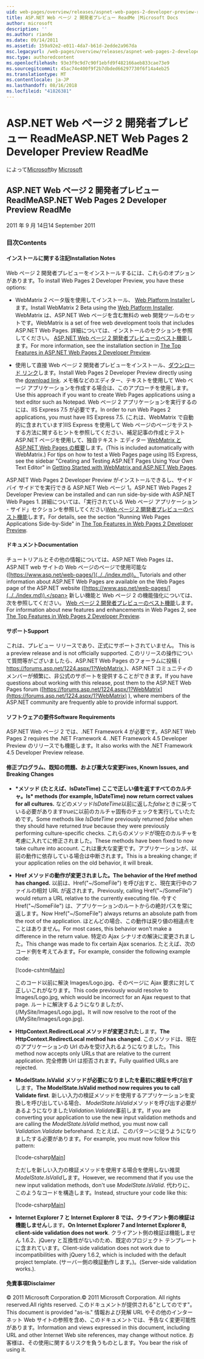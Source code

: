 ```yaml
---
uid: web-pages/overview/releases/aspnet-web-pages-2-developer-preview-readme
title: ASP.NET Web ページ 2 開発者プレビュー ReadMe |Microsoft Docs
author: microsoft
description: ''
ms.author: riande
ms.date: 09/14/2011
ms.assetid: 159a92e2-e011-4da7-b61d-2edde2a967da
msc.legacyurl: /web-pages/overview/releases/aspnet-web-pages-2-developer-preview-readme
msc.type: authoredcontent
ms.openlocfilehash: 93e3f9c9d7c90f1ebfd9f482166aeb833cae73e9
ms.sourcegitcommit: 45ac74e400f9f2b7dbded66297730f6f14a4eb25
ms.translationtype: MT
ms.contentlocale: ja-JP
ms.lasthandoff: 08/16/2018
ms.locfileid: "41826381"
---
```

<a name="aspnet-web-pages-2-developer-preview-readme"></a><span data-ttu-id="0ad9b-102">ASP.NET Web ページ 2 開発者プレビュー ReadMe</span><span class="sxs-lookup"><span data-stu-id="0ad9b-102">ASP.NET Web Pages 2 Developer Preview ReadMe</span></span>
====================
<span data-ttu-id="0ad9b-103">によって[Microsoft](https://github.com/microsoft)</span><span class="sxs-lookup"><span data-stu-id="0ad9b-103">by [Microsoft](https://github.com/microsoft)</span></span>

## <a name="aspnet-web-pages-2-developer-preview-readme"></a><span data-ttu-id="0ad9b-104">ASP.NET Web ページ 2 開発者プレビュー ReadMe</span><span class="sxs-lookup"><span data-stu-id="0ad9b-104">ASP.NET Web Pages 2 Developer Preview ReadMe</span></span>

<span data-ttu-id="0ad9b-105">2011 年 9 月 14日</span><span class="sxs-lookup"><span data-stu-id="0ad9b-105">14 September 2011</span></span>

### <a name="contents"></a><span data-ttu-id="0ad9b-106">目次</span><span class="sxs-lookup"><span data-stu-id="0ad9b-106">Contents</span></span>

#### <a id="_Toc303701284"></a>  <span data-ttu-id="0ad9b-107">インストールに関する注記</span><span class="sxs-lookup"><span data-stu-id="0ad9b-107">Installation Notes</span></span>

<span data-ttu-id="0ad9b-108">Web ページ 2 開発者プレビューをインストールするには、これらのオプションがあります。</span><span class="sxs-lookup"><span data-stu-id="0ad9b-108">To install Web Pages 2 Developer Preview, you have these options:</span></span>

- <span data-ttu-id="0ad9b-109">WebMatrix 2 ベータ版を使用してインストール、 [Web Platform Installer](https://go.microsoft.com/fwlink/?LinkId=226883)します。</span><span class="sxs-lookup"><span data-stu-id="0ad9b-109">Install WebMatrix 2 Beta using the [Web Platform Installer](https://go.microsoft.com/fwlink/?LinkId=226883).</span></span> <span data-ttu-id="0ad9b-110">WebMatrix は、ASP.NET Web ページを含む無料の web 開発ツールのセットです。</span><span class="sxs-lookup"><span data-stu-id="0ad9b-110">WebMatrix is a set of free web development tools that includes ASP.NET Web Pages.</span></span> <span data-ttu-id="0ad9b-111">詳細については、インストールのセクションを参照してください。 [ASP.NET Web ページ 2 開発者プレビューのベスト機能](https://go.microsoft.com/fwlink/?LinkID=227824)します。</span><span class="sxs-lookup"><span data-stu-id="0ad9b-111">For more information, see the installation section in [The Top Features in ASP.NET Web Pages 2 Developer Preview](https://go.microsoft.com/fwlink/?LinkID=227824).</span></span>

- <span data-ttu-id="0ad9b-112">使用して直接 Web ページ 2 開発者プレビューをインストール、[ダウンロード リンク](https://go.microsoft.com/fwlink/?LinkID=226335)します。</span><span class="sxs-lookup"><span data-stu-id="0ad9b-112">Install Web Pages 2 Developer Preview directly using the [download link](https://go.microsoft.com/fwlink/?LinkID=226335).</span></span> <span data-ttu-id="0ad9b-113">メモ帳などのエディター、テキストを使用して Web ページ アプリケーションを作成する場合は、このアプローチを使用します。</span><span class="sxs-lookup"><span data-stu-id="0ad9b-113">Use this approach if you want to create Web Pages applications using a text editor such as Notepad.</span></span> <span data-ttu-id="0ad9b-114">Web ページ 2 アプリケーションを実行するのには、IIS Express 7.5 が必要です。</span><span class="sxs-lookup"><span data-stu-id="0ad9b-114">In order to run Web Pages 2 applications, you must have IIS Express 7.5.</span></span> <span data-ttu-id="0ad9b-115">(これは、WebMatrix で自動的に含まれています)IIS Express を使用して Web ページのページをテストする方法に関するヒントを参照してください、補足記事の作成とテスト ASP.NET ページを使用して、独自テキスト エディター [WebMatrix と ASP.NET Web Pages の概要](https://go.microsoft.com/fwlink/?LinkId=202889)します。</span><span class="sxs-lookup"><span data-stu-id="0ad9b-115">(This is included automatically with WebMatrix.) For tips on how to test a Web Pages page using IIS Express, see the sidebar "Creating and Testing ASP.NET Pages Using Your Own Text Editor" in [Getting Started with WebMatrix and ASP.NET Web Pages](https://go.microsoft.com/fwlink/?LinkId=202889).</span></span>

<span data-ttu-id="0ad9b-116">ASP.NET Web Pages 2 Developer Preview がインストールできるし、サイド バイ サイドでを実行できる ASP.NET Web ページ 1。</span><span class="sxs-lookup"><span data-stu-id="0ad9b-116">ASP.NET Web Pages 2 Developer Preview can be installed and can run side-by-side with ASP.NET Web Pages 1.</span></span> <a id="a"></a><span data-ttu-id="0ad9b-117">詳細については、「実行されている Web ページ アプリケーション - サイド」セクションを参照してください[Web ページ 2 開発者プレビューのベスト機能](https://go.microsoft.com/fwlink/?LinkID=227824)します。</span><span class="sxs-lookup"><span data-stu-id="0ad9b-117">For details, see the section "Running Web Pages Applications Side-by-Side" in [The Top Features in Web Pages 2 Developer Preview](https://go.microsoft.com/fwlink/?LinkID=227824).</span></span>

#### <a id="_Toc303701285"></a>  <span data-ttu-id="0ad9b-118">ドキュメント</span><span class="sxs-lookup"><span data-stu-id="0ad9b-118">Documentation</span></span>

<span data-ttu-id="0ad9b-119">チュートリアルとその他の情報については、ASP.NET Web Pages は、ASP.NET web サイトの Web ページのページで使用可能な ([https://www.asp.net/web-pages/](../../index.md))。</span><span class="sxs-lookup"><span data-stu-id="0ad9b-119">Tutorials and other information about ASP.NET Web Pages are available on the Web Pages page of the ASP.NET website ([https://www.asp.net/web-pages/](../../index.md)).</span></span> <span data-ttu-id="0ad9b-120">新しい機能と Web ページ 2 の機能強化については、次を参照してください。 [Web ページ 2 開発者プレビューのベスト機能](https://go.microsoft.com/fwlink/?LinkID=227824)します。</span><span class="sxs-lookup"><span data-stu-id="0ad9b-120">For information about new features and enhancements in Web Pages 2, see [The Top Features in Web Pages 2 Developer Preview](https://go.microsoft.com/fwlink/?LinkID=227824).</span></span>

#### <a id="_Toc303701286"></a>  <span data-ttu-id="0ad9b-121">サポート</span><span class="sxs-lookup"><span data-stu-id="0ad9b-121">Support</span></span>

<a id="_Toc209852135"></a><span data-ttu-id="0ad9b-122"><a id="_Toc255833657"></a> これは、プレビュー リリースであり、正式にサポートされていません。</span><span class="sxs-lookup"><span data-stu-id="0ad9b-122"><a id="_Toc255833657"></a> This is a preview release and is not officially supported.</span></span> <span data-ttu-id="0ad9b-123">このリリースの操作について質問等がございましたら、ASP.NET Web Pages のフォーラムに投稿 ([ https://forums.asp.net/1224.aspx/1?WebMatrix ](https://forums.asp.net/1224.aspx/1?WebMatrix) )、ASP.NET コミュニティのメンバーが頻繁に、非公式のサポートを提供することができます。</span><span class="sxs-lookup"><span data-stu-id="0ad9b-123">If you have questions about working with this release, post them to the ASP.NET Web Pages forum ([https://forums.asp.net/1224.aspx/1?WebMatrix](https://forums.asp.net/1224.aspx/1?WebMatrix) ), where members of the ASP.NET community are frequently able to provide informal support.</span></span>

#### <a id="_Toc303701287"></a>  <span data-ttu-id="0ad9b-124">ソフトウェアの要件</span><span class="sxs-lookup"><span data-stu-id="0ad9b-124">Software Requirements</span></span>

<span data-ttu-id="0ad9b-125">ASP.NET Web ページ 2 では、.NET Framework 4 が必要です。</span><span class="sxs-lookup"><span data-stu-id="0ad9b-125">ASP.NET Web Pages 2 requires the .NET Framework 4.</span></span> <span data-ttu-id="0ad9b-126">.NET Framework 4.5 Developer Preview のリリースでも機能します。</span><span class="sxs-lookup"><span data-stu-id="0ad9b-126">It also works with the .NET Framework 4.5 Developer Preview release.</span></span>

<a id="_Toc303701288"></a><a id="_Breaking_Changes"></a>

#### <a name="fixes-known-issues-and-breaking-changes"></a><span data-ttu-id="0ad9b-127">修正プログラム、既知の問題、および重大な変更</span><span class="sxs-lookup"><span data-stu-id="0ad9b-127">Fixes, Known Issues, and Breaking Changes</span></span>

<a id="_Toc224729061"></a><a id="_Toc238051347"></a>

- <span data-ttu-id="0ad9b-128">**\*メソッド (たとえば、IsDateTime) ここで正しい値を返すすべてのカルチャ。**</span><span class="sxs-lookup"><span data-stu-id="0ad9b-128">**Is\* methods (for example, IsDateTime) now return correct values for all cultures.**</span></span> <span data-ttu-id="0ad9b-129">などのメソッド*IsDateTime*以前に返した*false*ときに戻っている必要があります*true*に以前のカルチャ固有のチェックを実行していたためです。</span><span class="sxs-lookup"><span data-stu-id="0ad9b-129">Some methods like *IsDateTime* previously returned *false* when they should have returned *true* because they were previously performing culture-specific checks.</span></span> <span data-ttu-id="0ad9b-130">これらのメソッドが現在のカルチャを考慮に入れてに修正されました。</span><span class="sxs-lookup"><span data-stu-id="0ad9b-130">These methods have been fixed to now take culture into account.</span></span> <span data-ttu-id="0ad9b-131">これは重大な変更です。アプリケーションが、以前の動作に依存している場合は中断されます。</span><span class="sxs-lookup"><span data-stu-id="0ad9b-131">This is a breaking change; if your application relies on the old behavior, it will break.</span></span>
- <span data-ttu-id="0ad9b-132">**Href メソッドの動作が変更されました。**</span><span class="sxs-lookup"><span data-stu-id="0ad9b-132">**The behavior of the Href method has changed.**</span></span> <span data-ttu-id="0ad9b-133">以前は、Href("~/SomeFile") を呼び出すと、現在実行中のファイルの相対 URL が返されます。</span><span class="sxs-lookup"><span data-stu-id="0ad9b-133">Previously, calling Href("~/SomeFile") would return a URL relative to the currently executing file.</span></span> <span data-ttu-id="0ad9b-134">今すぐ Href("~/SomeFile") は、アプリケーションのルートからの絶対パスを常に返します。</span><span class="sxs-lookup"><span data-stu-id="0ad9b-134">Now Href("~/SomeFile") always returns an absolute path from the root of the application.</span></span> <span data-ttu-id="0ad9b-135">ほとんどの場合、この動作は戻り値の相違点をことはありません。</span><span class="sxs-lookup"><span data-stu-id="0ad9b-135">For most cases, this behavior won't make a difference in the return value.</span></span> <span data-ttu-id="0ad9b-136">特定の Ajax シナリオの解決に変更されました。</span><span class="sxs-lookup"><span data-stu-id="0ad9b-136">This change was made to fix certain Ajax scenarios.</span></span> <span data-ttu-id="0ad9b-137">たとえば、次のコード例を考えてみます。</span><span class="sxs-lookup"><span data-stu-id="0ad9b-137">For example, consider the following example code:</span></span> 

    [!code-cshtml[Main](aspnet-web-pages-2-developer-preview-readme/samples/sample1.cshtml)]

    <span data-ttu-id="0ad9b-138">このコード以前に解決 Images/Logo.jpg、そのページに Ajax 要求に対して正しいこれがなります。</span><span class="sxs-lookup"><span data-stu-id="0ad9b-138">This code previously would resolve to Images/Logo.jpg, which would be incorrect for an Ajax request to that page.</span></span> <span data-ttu-id="0ad9b-139">ルートに解決するようになりましたが、(/MySite/Images/Logo.jpg)。</span><span class="sxs-lookup"><span data-stu-id="0ad9b-139">It will now resolve to the root of the (/MySite/Images/Logo.jpg).</span></span>
- <span data-ttu-id="0ad9b-140">**HttpContext.RedirectLocal メソッドが変更された**します。</span><span class="sxs-lookup"><span data-stu-id="0ad9b-140">**The HttpContext.RedirectLocal method has changed**.</span></span> <span data-ttu-id="0ad9b-141">このメソッドは、現在のアプリケーションの Url のみを受け入れるようになりました。</span><span class="sxs-lookup"><span data-stu-id="0ad9b-141">This method now accepts only URLs that are relative to the current application.</span></span> <span data-ttu-id="0ad9b-142">完全修飾 Url は拒否されます。</span><span class="sxs-lookup"><span data-stu-id="0ad9b-142">Fully qualified URLs are rejected.</span></span>
- <span data-ttu-id="0ad9b-143">**ModelState.IsValid メソッドが必要になりましたを最初に検証を呼び出す**します。</span><span class="sxs-lookup"><span data-stu-id="0ad9b-143">**The ModelState.IsValid method now requires you to call Validate first**.</span></span> <span data-ttu-id="0ad9b-144">新しい入力の検証メソッドを使用するアプリケーションを変換しを呼び出している場合、 *ModelState.IsValid*メソッドを呼び出す必要があるようになりました*Validation.Validate*事前します。</span><span class="sxs-lookup"><span data-stu-id="0ad9b-144">If you are converting your application to use the new input validation methods and are calling the *ModelState.IsValid* method, you must now call *Validation.Validate* beforehand.</span></span> <span data-ttu-id="0ad9b-145">たとえば、このパターンに従うようになりましたする必要があります。</span><span class="sxs-lookup"><span data-stu-id="0ad9b-145">For example, you must now follow this pattern:</span></span> 

    [!code-csharp[Main](aspnet-web-pages-2-developer-preview-readme/samples/sample2.cs)]

  <span data-ttu-id="0ad9b-146">ただしを新しい入力の検証メソッドを使用する場合を使用しない推奨*ModelState.IsValid*します。</span><span class="sxs-lookup"><span data-stu-id="0ad9b-146">However, we recommend that if you use the new input validation methods, don't use *ModelState.IsValid*.</span></span> <span data-ttu-id="0ad9b-147">代わりに、このようなコードを構造します。</span><span class="sxs-lookup"><span data-stu-id="0ad9b-147">Instead, structure your code like this:</span></span> 

    [!code-csharp[Main](aspnet-web-pages-2-developer-preview-readme/samples/sample3.cs)]
- <span data-ttu-id="0ad9b-148">**Internet Explorer 7 と Internet Explorer 8 では、クライアント側の検証は機能しません**します。</span><span class="sxs-lookup"><span data-stu-id="0ad9b-148">**On Internet Explorer 7 and Internet Explorer 8, client-side validation does not work**.</span></span> <span data-ttu-id="0ad9b-149">クライアント側の検証は機能しません 1.6.2、jQuery と互換性がないのため、既定のプロジェクト テンプレートに含まれています。</span><span class="sxs-lookup"><span data-stu-id="0ad9b-149">Client-side validation does not work due to incompatibilities with jQuery 1.6.2, which is included with the default project template.</span></span> <span data-ttu-id="0ad9b-150">(サーバー側の検証動作します。)。</span><span class="sxs-lookup"><span data-stu-id="0ad9b-150">(Server-side validation works.).</span></span>

#### <a id="_Toc303701289"></a>  <span data-ttu-id="0ad9b-151">免責事項</span><span class="sxs-lookup"><span data-stu-id="0ad9b-151">Disclaimer</span></span>

<span data-ttu-id="0ad9b-152">© 2011 Microsoft Corporation.</span><span class="sxs-lookup"><span data-stu-id="0ad9b-152">© 2011 Microsoft Corporation.</span></span> <span data-ttu-id="0ad9b-153">All rights reserved.</span><span class="sxs-lookup"><span data-stu-id="0ad9b-153">All rights reserved.</span></span> <span data-ttu-id="0ad9b-154">このドキュメントが提供される"としてのです"。</span><span class="sxs-lookup"><span data-stu-id="0ad9b-154">This document is provided "as-is."</span></span> <span data-ttu-id="0ad9b-155">情報および見解 URL やその他のインターネット Web サイトの参照を含め、このドキュメントでは、予告なく変更可能性があります。</span><span class="sxs-lookup"><span data-stu-id="0ad9b-155">Information and views expressed in this document, including URL and other Internet Web site references, may change without notice.</span></span> <span data-ttu-id="0ad9b-156">お客様は、その使用に関するリスクを負うものとします。</span><span class="sxs-lookup"><span data-stu-id="0ad9b-156">You bear the risk of using it.</span></span>
